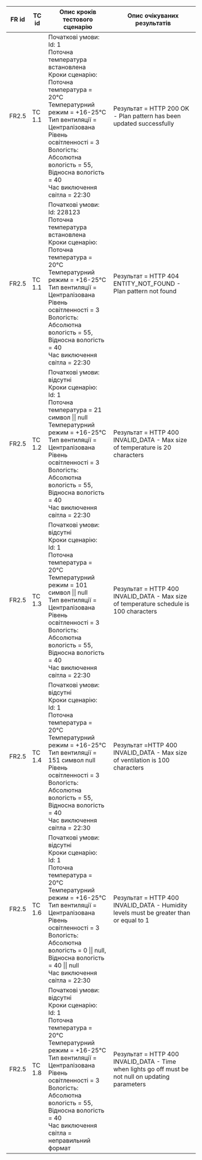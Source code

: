 |FR id|TC id|Опис кроків тестового сценарію|Опис очікуваних результатів|
|-----|-----|--------------------------------|-------------------------|
|FR2.5|TC 1.1|Початкові умови: Id: 1<br>Поточна температура встановлена<br>Кроки сценарію:<br>Поточна температура = 20°C<br>Температурний режим = +16-25°C<br>Тип вентиляції = Централізована<br>Рівень освітленності = 3<br>Вологість: Абсолютна вологість = 55, Відносна вологість = 40<br>Час виключення світла = 22:30<br>|Результат = HTTP 200 OK - Plan pattern has been updated successfully|
|FR2.5|TC 1.1|Початкові умови: Id: 228123<br> Поточна температура встановлена<br>Кроки сценарію:<br>Поточна температура = 20°C<br>Температурний режим = +16-25°C<br>Тип вентиляції = Централізована<br>Рівень освітленності = 3<br>Вологість: Абсолютна вологість = 55, Відносна вологість = 40<br>Час виключення світла = 22:30<br>|Результат = HTTP 404 ENTITY_NOT_FOUND - Plan pattern not found|
|FR2.5|TC 1.2|Початкові умови: відсутні<br>Кроки сценарію:<br>Id: 1<br>Поточна температура = 21 символ \|\| null <br>Температурний режим = +16-25°C<br>Тип вентиляції = Централізована<br>Рівень освітленності = 3<br>Вологість: Абсолютна вологість = 55, Відносна вологість = 40<br>Час виключення світла = 22:30<br>|Результат = HTTP 400 INVALID_DATA - Max size of temperature is 20 characters|
|FR2.5|TC 1.3|Початкові умови: відсутні<br>Кроки сценарію:<br>Id: 1<br>Поточна температура = 20°C<br>Температурний режим = 101 символ \|\| null <br>Тип вентиляції = Централізована<br>Рівень освітленності = 3<br>Вологість: Абсолютна вологість = 55, Відносна вологість = 40<br>Час виключення світла = 22:30<br>|Результат =  HTTP 400 INVALID_DATA - Max size of temperature schedule is 100 characters|
|FR2.5|TC 1.4|Початкові умови: відсутні<br>Кроки сценарію:<br>Id: 1<br>Поточна температура = 20°C<br>Температурний режим = +16-25°C<br>Тип вентиляції = 151 символ  null <br>Рівень освітленності = 3<br>Вологість: Абсолютна вологість = 55, Відносна вологість = 40<br>Час виключення світла = 22:30<br>|Результат =HTTP 400 INVALID_DATA - Max size of ventilation is 100 characters|
|FR2.5|TC 1.6|Початкові умови: відсутні<br>Кроки сценарію:<br>Id: 1<br>Поточна температура = 20°C<br>Температурний режим = +16-25°C<br>Тип вентиляції = Централізована<br>Рівень освітленності = 3<br>Вологість: Абсолютна вологість = 0 \|\| null, Відносна вологість = 40 \|\| null<br>Час виключення світла = 22:30<br>|Результат = HTTP 400 INVALID_DATA - Humidity levels must be greater than or equal to 1|
|FR2.5|TC 1.8|Початкові умови: відсутні<br>Кроки сценарію:<br>Id: 1<br>Поточна температура = 20°C<br>Температурний режим = +16-25°C<br>Тип вентиляції = Централізована<br>Рівень освітленності = 3<br>Вологість: Абсолютна вологість = 55, Відносна вологість = 40<br>Час виключення світла = неправильний формат<br>|Результат = HTTP 400 INVALID_DATA - Time when lights go off must be not null on updating parameters|
